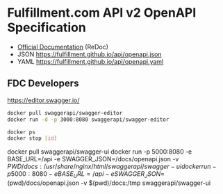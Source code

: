 # Fulfillment.com API v2 OpenAPI Specification

- [Official Documentation](https://fulfillment.github.io/api/) (ReDoc)
- JSON https://fulfillment.github.io/api/openapi.json
- YAML https://fulfillment.github.io/api/openapi.yaml


## FDC Developers

https://editor.swagger.io/

```bash
docker pull swaggerapi/swagger-editor
docker run -d -p 3000:8080 swaggerapi/swagger-editor

docker ps
docker stop [id]
```

docker pull swaggerapi/swagger-ui
docker run -p 5000:8080 -e BASE_URL=/api -e SWAGGER_JSON=/docs/openapi.json -v ${PWD}/docs:/usr/share/nginx/html/ swaggerapi/swagger-ui
docker run -p 5000:8080 -e BASE_URL=/api -e SWAGGER_JSON=$(pwd)/docs/openapi.json -v $(pwd)/docs:/tmp swaggerapi/swagger-ui
